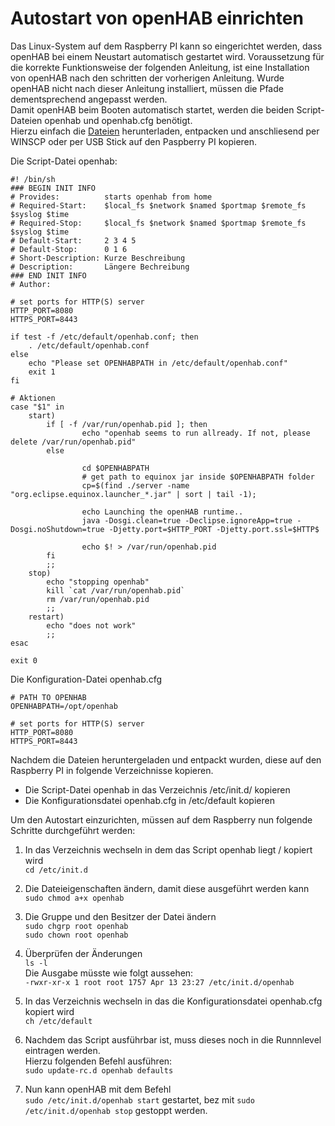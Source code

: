 Autostart von openHAB einrichten
================================

Das Linux-System auf dem Raspberry PI kann so eingerichtet werden, dass openHAB bei einem Neustart automatisch gestartet wird.
Voraussetzung für die korrekte Funktionsweise der folgenden Anleitung, ist eine Installation von openHAB nach den schritten der vorherigen Anleitung. Wurde openHAB nicht nach dieser Anleitung installiert, müssen die Pfade dementsprechend angepasst werden.   
Damit openHAB beim Booten automatisch startet, werden die beiden Script-Dateien openhab und openhab.cfg benötigt.  
Hierzu einfach die [Dateien](https://github.com/mepi0011/openhab.doc/raw/master/examples/autostart.zip "Script-Files für openHAB Autostart") herunterladen, entpacken und anschliesend per WINSCP oder per USB Stick auf den Paspberry PI kopieren.   

Die Script-Datei openhab:  

    #! /bin/sh
    ### BEGIN INIT INFO
    # Provides:          starts openhab from home
    # Required-Start:    $local_fs $network $named $portmap $remote_fs $syslog $time
    # Required-Stop:     $local_fs $network $named $portmap $remote_fs $syslog $time
    # Default-Start:     2 3 4 5
    # Default-Stop:      0 1 6
    # Short-Description: Kurze Beschreibung
    # Description:       Längere Bechreibung
    ### END INIT INFO
    # Author:
    
    # set ports for HTTP(S) server
    HTTP_PORT=8080
    HTTPS_PORT=8443
    
    if test -f /etc/default/openhab.conf; then
        . /etc/default/openhab.conf
    else
        echo "Please set OPENHABPATH in /etc/default/openhab.conf"
        exit 1
    fi
    
    # Aktionen
    case "$1" in
        start)
            if [ -f /var/run/openhab.pid ]; then
                    echo "openhab seems to run allready. If not, please delete /var/run/openhab.pid"
            else
    
                    cd $OPENHABPATH
                    # get path to equinox jar inside $OPENHABPATH folder
                    cp=$(find ./server -name "org.eclipse.equinox.launcher_*.jar" | sort | tail -1);
    
                    echo Launching the openHAB runtime..
                    java -Dosgi.clean=true -Declipse.ignoreApp=true -Dosgi.noShutdown=true -Djetty.port=$HTTP_PORT -Djetty.port.ssl=$HTTP$
    
                    echo $! > /var/run/openhab.pid
            fi
            ;;
        stop)
            echo "stopping openhab"
            kill `cat /var/run/openhab.pid`
            rm /var/run/openhab.pid
            ;;
        restart)
            echo "does not work"
            ;;
    esac
    
    exit 0 


Die Konfiguration-Datei openhab.cfg  

    # PATH TO OPENHAB
    OPENHABPATH=/opt/openhab
    
    # set ports for HTTP(S) server
    HTTP_PORT=8080
    HTTPS_PORT=8443

Nachdem die Dateien heruntergeladen und entpackt wurden, diese auf den Raspberry PI in folgende Verzeichnisse kopieren.
 
* Die Script-Datei openhab in das Verzeichnis /etc/init.d/ kopieren
* Die Konfigurationsdatei openhab.cfg in /etc/default kopieren

Um den Autostart einzurichten, müssen auf dem Raspberry nun folgende Schritte durchgeführt werden:
 
1. In das Verzeichnis wechseln in dem das Script openhab liegt / kopiert wird  
   `cd /etc/init.d`

2. Die Dateieigenschaften ändern, damit diese ausgeführt werden kann  
   `sudo chmod a+x openhab`

3. Die Gruppe und den Besitzer der Datei ändern  
   `sudo chgrp root openhab`  
   `sudo chown root openhab`

4. Überprüfen der Änderungen  
   `ls -l`  
   Die Ausgabe müsste wie folgt aussehen:  
   `-rwxr-xr-x 1 root root 1757 Apr 13 23:27 /etc/init.d/openhab`
   
5.  In das Verzeichnis wechseln in das die Konfigurationsdatei openhab.cfg kopiert wird  
    `ch /etc/default`

5.  Nachdem das Script ausführbar ist, muss dieses noch in die Runnnlevel eintragen werden.  
    Hierzu folgenden Befehl ausführen:  
    `sudo update-rc.d openhab defaults`

6.  Nun kann openHAB mit dem Befehl  
    `sudo /etc/init.d/openhab start` gestartet, bez mit `sudo /etc/init.d/openhab stop` gestoppt werden.
